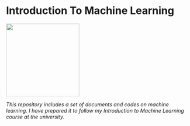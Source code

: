 # Introduction To Machine Learning

<img src="https://media.giphy.com/media/eljCVpMrhepUSgZaVP/giphy-downsized-large.gif"  width="200" height="200">

*This repository includes a set of documents and codes on machine learning. I have prepared it to follow my Introduction to Machine Learning course at the university.*
